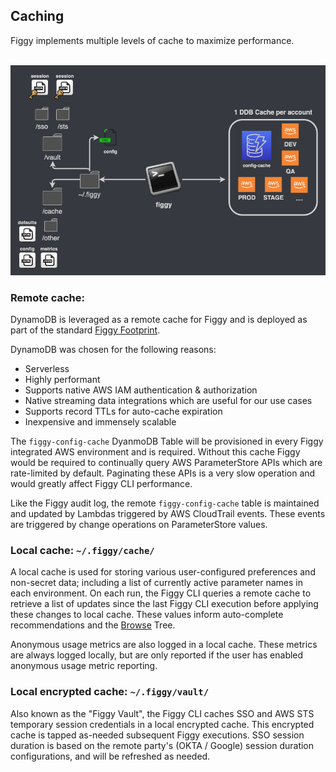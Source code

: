 

## Caching

Figgy implements multiple levels of cache to maximize performance. 


<br/>![Caching](/docs/images/architecture/caching.png)<br/>

### Remote cache:

DynamoDB is leveraged as a remote cache for Figgy and is deployed as part of the standard [Figgy Footprint](/docs/getting-started/figgy-footprint/). 

DynamoDB was chosen for the following reasons:
- Serverless
- Highly performant
- Supports native AWS IAM authentication & authorization
- Native streaming data integrations which are useful for our use cases
- Supports record TTLs for auto-cache expiration
- Inexpensive and immensely scalable

The `figgy-config-cache` DyanmoDB Table will be provisioned in every Figgy integrated AWS environment and is required. 
Without this cache Figgy would be required to continually query AWS ParameterStore APIs which are rate-limited by default.
Paginating these APIs is a very slow operation and would greatly affect Figgy CLI performance.

Like the Figgy audit log, the remote `figgy-config-cache` table is maintained and updated by Lambdas triggered by AWS CloudTrail events.
These events are triggered by change operations on ParameterStore values. 


### Local cache: `~/.figgy/cache/`

A local cache is used for storing various user-configured preferences and non-secret data; including a list of 
currently active parameter names in each environment. On each run, the Figgy CLI queries a remote cache to retrieve a
list of updates since the last Figgy CLI execution before applying these changes to local cache. These values inform auto-complete
recommendations and the [Browse](/docs/commands/config/browse/) Tree.

Anonymous usage metrics are also logged in a local cache. These metrics are always logged locally, but are only reported if the 
user has enabled anonymous usage metric reporting. 

### Local encrypted cache: `~/.figgy/vault/`

Also known as the "Figgy Vault", the Figgy CLI caches SSO and AWS STS temporary session credentials in a local encrypted
cache. This encrypted cache is tapped as-needed subsequent Figgy executions. SSO session duration is based on the 
remote party's (OKTA / Google) session duration configurations, and will be refreshed as needed.


